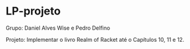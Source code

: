 # LP-projeto

Grupo: Daniel Alves Wise e Pedro Delfino

Projeto: Implementar o livro Realm of Racket até o Capítulos 10, 11 e 12.
